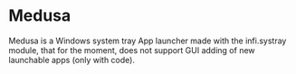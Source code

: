 # Medusa

Medusa is a Windows system tray App launcher made with the infi.systray module, that for the moment, does not support GUI adding of new launchable apps (only with code).